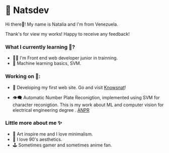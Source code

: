 # 👾 Natsdev

Hi there👋! My name is Natalia and I'm from Venezuela.  

Thank's for view my works! Happy to receive any feedback! 


### What I currently learning 🌱?
- 👩‍💻 I'm  Front end web developer junior in trainning. 
- 🧠 Machine learning basics, SVM.

### Working on 🚀:

- 🌟 Developing my first web site.  Go and visit  [Knowsnat](https://natsdev.github.io/knowsnat/ "Knowsnat")!

- 👁️‍🗨️ Automatic Number Plate Reconigtion, implemented using SVM for character reconigtion. This is my work about ML and computer vision for electrical engineering degree . [ANPR](http://https://github.com/natsdev/Character_extraction "ANPR")


### Little more about me  ✨
-  💭 Art inspire me and I love minimalism. 
-  🔮 I love 90's aesthetics.
- 🕹️ Sometimes gamer and sometimes anime fan. 

